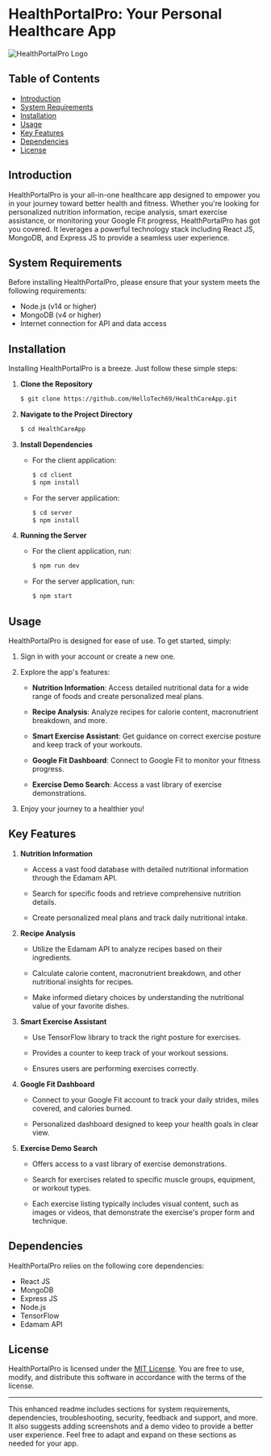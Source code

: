 
# HealthPortalPro: Your Personal Healthcare App

![HealthPortalPro Logo](app-logo.png)

## Table of Contents
- [Introduction](#introduction)
- [System Requirements](#system-requirements)
- [Installation](#installation)
- [Usage](#usage)
- [Key Features](#key-features)
- [Dependencies](#dependencies)
- [License](#license)

## Introduction

HealthPortalPro is your all-in-one healthcare app designed to empower you in your journey toward better health and fitness. Whether you're looking for personalized nutrition information, recipe analysis, smart exercise assistance, or monitoring your Google Fit progress, HealthPortalPro has got you covered. It leverages a powerful technology stack including React JS, MongoDB, and Express JS to provide a seamless user experience.

## System Requirements

Before installing HealthPortalPro, please ensure that your system meets the following requirements:

- Node.js (v14 or higher)
- MongoDB (v4 or higher)
- Internet connection for API and data access

## Installation

Installing HealthPortalPro is a breeze. Just follow these simple steps:

1. **Clone the Repository**

   ```bash
   $ git clone https://github.com/HelloTech69/HealthCareApp.git
   ```

2. **Navigate to the Project Directory**

   ```bash
   $ cd HealthCareApp
   ```

3. **Install Dependencies**

   - For the client application:
     ```bash
     $ cd client
     $ npm install
     ```

   - For the server application:
     ```bash
     $ cd server
     $ npm install
     ```

4. **Running the Server**

   - For the client application, run:
     ```bash
     $ npm run dev
     ```

   - For the server application, run:
     ```bash
     $ npm start
     ```

## Usage

HealthPortalPro is designed for ease of use. To get started, simply:

1. Sign in with your account or create a new one.

2. Explore the app's features:

   - **Nutrition Information**: Access detailed nutritional data for a wide range of foods and create personalized meal plans.

   - **Recipe Analysis**: Analyze recipes for calorie content, macronutrient breakdown, and more.

   - **Smart Exercise Assistant**: Get guidance on correct exercise posture and keep track of your workouts.

   - **Google Fit Dashboard**: Connect to Google Fit to monitor your fitness progress.

   - **Exercise Demo Search**: Access a vast library of exercise demonstrations.

3. Enjoy your journey to a healthier you!

## Key Features

1. **Nutrition Information**

   - Access a vast food database with detailed nutritional information through the Edamam API.

   - Search for specific foods and retrieve comprehensive nutrition details.

   - Create personalized meal plans and track daily nutritional intake.

2. **Recipe Analysis**

   - Utilize the Edamam API to analyze recipes based on their ingredients.

   - Calculate calorie content, macronutrient breakdown, and other nutritional insights for recipes.

   - Make informed dietary choices by understanding the nutritional value of your favorite dishes.

3. **Smart Exercise Assistant**

   - Use TensorFlow library to track the right posture for exercises.

   - Provides a counter to keep track of your workout sessions.

   - Ensures users are performing exercises correctly.

4. **Google Fit Dashboard**

   - Connect to your Google Fit account to track your daily strides, miles covered, and calories burned.

   - Personalized dashboard designed to keep your health goals in clear view.

5. **Exercise Demo Search**

   - Offers access to a vast library of exercise demonstrations.

   - Search for exercises related to specific muscle groups, equipment, or workout types.

   - Each exercise listing typically includes visual content, such as images or videos, that demonstrate the exercise's proper form and technique.

## Dependencies

HealthPortalPro relies on the following core dependencies:

- React JS
- MongoDB
- Express JS
- Node.js
- TensorFlow
- Edamam API

## License

HealthPortalPro is licensed under the [MIT License](LICENSE). You are free to use, modify, and distribute this software in accordance with the terms of the license.

---

This enhanced readme includes sections for system requirements, dependencies, troubleshooting, security, feedback and support, and more. It also suggests adding screenshots and a demo video to provide a better user experience. Feel free to adapt and expand on these sections as needed for your app.